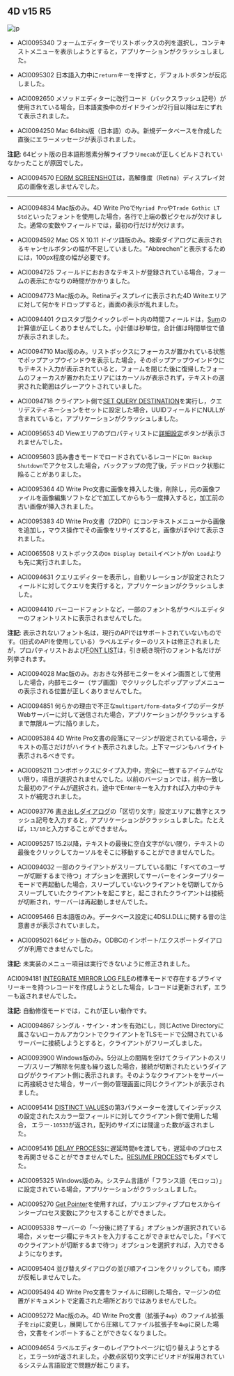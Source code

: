 4D v15 R5
---

![jp](https://cloud.githubusercontent.com/assets/10509075/16182979/016305e0-36e7-11e6-816b-2335cc6f0abb.png)

* ACI0095340 フォームエディターでリストボックスの列を選択し，コンテキストメニューを表示しようとすると，アプリケーションがクラッシュしました。

* ACI0095302 日本語入力中に``return``キーを押すと，デフォルトボタンが反応しました。
 
* ACI0092650 メソッドエディターに改行コード（バックスラッシュ記号）が使用されている場合，日本語変換中のガイドラインが2行目以降は左にずれて表示されました。

* ACI0094250 Mac 64bits版（日本語）のみ。新規データベースを作成した直後にエラーメッセージが表示されました。

**注記**: 64ビット版の日本語形態素分解ライブラリ``mecab``が正しくビルドされていなかったことが原因でした。

* ACI0094570 [FORM SCREENSHOT](http://doc.4d.com/4Dv15/4D/15.1/FORM-SCREENSHOT.301-2685887.ja.html)は，高解像度（Retina）ディスプレイ対応の画像を返しませんでした。

---

* ACI0094834 Mac版のみ。4D Write Proで``Myriad Pro``や``Trade Gothic LT Std``といったフォントを使用した場合，各行で上端の数ピクセルが欠けました。通常の変数やフィールドでは，最初の行だけが欠けます。

* ACI0094592 Mac OS X 10.11 ドイツ語版のみ。検索ダイアログに表示されるキャンセルボタンの幅が不足していました。"Abbrechen"と表示するためには，100px程度の幅が必要です。

* ACI0094725 フィールドにおおきなテキストが登録されている場合，フォームの表示にかなりの時間がかかりました。

* ACI0094773 Mac版のみ。Retinaディスプレイに表示された4D Writeエリアに対して何かをドロップすると，画面の表示が乱れました。
 
* ACI0094401  クロスタブ型クイックレポート内の時間フィールドは，[Sum](http://doc.4d.com/4Dv15/4D/15.1/Sum.301-2686264.ja.html)の計算値が正しくありませんでした。小計値は秒単位，合計値は時間単位で値が表示されました。

* ACI0094710 Mac版のみ。リストボックスにフォーカスが置かれている状態でポップアップウインドウを表示した場合，そのポップアップウインドウにもテキスト入力が表示されていると，フォームを閉じた後に復帰したフォームのフォーカスが置かれたエリアにはカーソルが表示されず，テキストの選択された範囲はグレーアウトされていました。

* ACI0094718 クライアント側で[SET QUERY DESTINATION](http://doc.4d.com/4Dv15/4D/15.1/SET-QUERY-DESTINATION.301-2685575.ja.html)を実行し，クエリデスティネーションをセットに設定した場合，UUIDフィールドにNULLが含まれていると，アプリケーションがクラッシュしました。

* ACI0095653 4D Viewエリアのプロパティリストに[詳細設定](http://doc.4d.com/4Dv15R4/4D/15-R4/Plug-in-areas.300-2880332.ja.html)ボタンが表示されませんでした。

* ACI0095603 読み書きモードでロードされているレコードに``On Backup Shutdown``でアクセスした場合，バックアップの完了後，デッドロック状態に陥ることがありました。

* ACI0095364 4D Write Pro文書に画像を挿入した後，削除し，元の画像ファイルを画像編集ソフトなどで加工してからもう一度挿入すると，加工前の古い画像が挿入されました。

* ACI0095383 4D Write Pro文書（72DPI）にコンテキストメニューから画像を追加し，マウス操作でその画像をリサイズすると，画像がぼやけて表示されました。
 
* ACI0065508 リストボックスの``On Display Detail``イベントが``On Load``よりも先に実行されました。

* ACI0094631 クエリエディターを表示し，自動リレーションが設定されたフィールドに対してクエリを実行すると，アプリケーションがクラッシュしました。

* ACI0094410 バーコードフォントなど，一部のフォント名がラベルエディターのフォントリストに表示されませんでした。

**注記**: 表示されないフォント名は，現行のAPIではサポートされていないものです。（旧式のAPIを使用している）ラベルエディターのリストは修正されましたが，プロパティリストおよび[FONT LIST](http://doc.4d.com/4Dv15R3/4D/15-R3/FONT-LIST.301-2695248.ja.html)は，引き続き現行のフォント名だけが列挙されます。

* ACI0094028 Mac版のみ。おおきな外部モニターをメイン画面として使用した場合，内部モニター（サブ画面）でクリックしたポップアップメニューの表示される位置が正しくありませんでした。 

* ACI0094851 何らかの理由で不正な``multipart/form-data``タイプのデータがWebサーバーに対して送信された場合，アプリケーションがクラッシュするまで無限ループに陥りました。
 
* ACI0095384 4D Write Pro文書の段落にマージンが設定されている場合，テキストの高さだけがハイライト表示されました。上下マージンもハイライト表示されるべきです。
 
* ACI0095211 コンボボックスにタイプ入力中，完全に一致するアイテムがない限り，項目が選択されませんでした。以前のバージョンでは，前方一致した最初のアイテムが選択され，途中でEnterキーを入力すれば入力中のテキストが補完されました。

* ACI0093776 [書き出しダイアログ](http://doc.4d.com/4Dv15/4D/15.1/Exporting-data-to-files.300-2679411.ja.html)の「区切り文字」設定エリアに数字とスラッシュ記号を入力すると，アプリケーションがクラッシュしました。たとえば，``13/10``と入力することができません。

* ACI0095257 15.2以降，テキストの最後に空白文字がない限り，テキストの最後をクリックしてカーソルをそこに移動することができませんでした。

* ACI0094032 一部のクライアントがスリープしている間に「すべてのユーザーが切断するまで待つ」オプションを選択してサーバーをインタープリターモードで再起動した場合，スリープしていないクライアントを切断してからスリープしていたクライアントを起こすと，起こされたクライアントは接続が切断され，サーバーは再起動しませんでした。

* ACI0095466 日本語版のみ。データベース設定に4DSLI.DLLに関する昔の注意書きが表示されていました。

* ACI0095021 64ビット版のみ。ODBCのインポート/エクスポートダイアログが利用できませんでした。

**注記**: 未実装のメニュー項目は実行できないように修正されました。

ACI0094181 
[INTEGRATE MIRROR LOG FILE](http://doc.4d.com/4dv15r/help/command/ja/page1312.html)の標準モードで存在するプライマリーキーを持つレコードを作成しようとした場合，レコードは更新されず，エラーも返されませんでした。

**注記**: 自動修復モードでは，これが正しい動作です。

* ACI0094867 シングル・サイン・オンを有効にし，同じActive Directoryに属さないローカルアカウントでクライアントをTLSモードで公開されているサーバーに接続しようとすると，クライアントがフリーズしました。

* ACI0093900 Windows版のみ。5分以上の間隔を空けてクライアントのスリープ/スリープ解除を何度も繰り返した場合，接続が切断されたというダイアログがクライアント側に表示されます。そのようなクライアントをサーバーに再接続させた場合，サーバー側の管理画面に同じクライアントが表示されました。

* ACI0095414 [DISTINCT VALUES](http://doc.4d.com/4dv15r/help/command/ja/page339.html)の第3パラメーターを渡してインデックスの設定されたスカラー型フィールドに対してクライアント側で使用した場合， エラー``-10533``が返され，配列のサイズには間違った数が返されました。

* ACI0095416 [DELAY PROCESS](http://doc.4d.com/4dv15r/help/command/ja/page323.html)に遅延時間``0``を渡しても，遅延中のプロセスを再開させることができませんでした。[RESUME PROCESS](http://doc.4d.com/4dv15r/help/command/ja/page320.html)でもダメでした。

* ACI0095325 Windows版のみ。システム言語が「フランス語（モロッコ）」に設定されている場合，アプリケーションがクラッシュしました。

* ACI0095270 [Get Pointer](http://doc.4d.com/4dv15r/help/command/ja/page304.html)を使用すれば，プリエンプティブプロセスからインタープロセス変数にアクセスすることができました。

* ACI0095338 サーバーの「〜分後に終了する」オプションが選択されている場合，メッセージ欄にテキストを入力することができませんでした。「すべてのクライアントが切断するまで待つ」オプションを選択すれば，入力できるようになります。

* ACI0095404 並び替えダイアログの並び順アイコンをクリックしても，順序が反転しませんでした。

* ACI0095494 4D Write Pro文書をファイルに印刷した場合，マージンの位置がドキュメントで定義された場所どおりではありませんでした。

* ACI0095272 Mac版のみ。4D Write Pro文書（拡張子``4wp``）のファイル拡張子を``zip``に変更し，展開してから圧縮してファイル拡張子を``4wp``に戻した場合，文書をインポートすることができなくなりました。

* ACI0094654 ラベルエディターのレイアウトページに切り替えようとすると，エラー``59``が返されました。小数点区切り文字にピリオドが採用されているシステム言語設定で問題が起こります。
